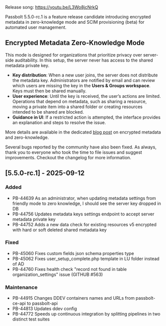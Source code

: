 Release song: https://youtu.be/L3Wo8jcNrkQ

Passbolt 5.5.0-rc.1 is a feature release candidate introducing encrypted metadata in zero-knowledge mode and SCIM provisioning (beta) for automated user management.

## Encrypted Metadata Zero-Knowledge Mode

This mode is designed for organizations that prioritize privacy over server-side auditability. In this setup, the server never has access to the shared metadata private key.

* __Key distribution__: When a new user joins, the server does not distribute the metadata key.
Administrators are notified by email and can review which users are missing the key in the __Users & Groups workspace__. Keys must then be shared manually.
* __User experience__: Until the key is received, the user’s actions are limited. Operations that depend on metadata, such as sharing a resource, moving a private item into a shared folder or creating resources intended to be shared are blocked.
* __Guidance in UI__: If a restricted action is attempted, the interface provides an explanation and steps to resolve the issue.

More details are available in the dedicated [blog post](https://www.passbolt.com/blog/the-road-to-passbolt-v5-encrypted-metadata-and-other-core-security-changes-2) on encrypted metadata and zero-knowledge.

Several bugs reported by the community have also been fixed. As always, thank you to everyone who took the time to file issues and suggest improvements. Checkout the changelog for more information.

## [5.5.0-rc.1] - 2025-09-12
### Added
- PB-44639 As an administrator, when updating metadata settings from friendly mode to zero knowledge, I should see the server key dropped in DB
- PB-44756 Updates metadata keys settings endpoint to accept server metadata private key
- PB-44752 Adds a new data check for existing resources v5 encrypted with hard or soft deleted shared metadata key

### Fixed
- PB-45060 Fixes custom fields json schema properties type
- PB-45062 Fixes user_setup_complete.php template in LU folder instead of AD
- PB-44760 Fixes health check "record not found in table organization_settings" issue (GITHUB #563)

### Maintenance
- PB-44915 Changes DDEV containers names and URLs from passbolt-ce-api to passbolt-api
- PB-44813 Updates ddev config
- PB-44772 Speeds up continuous integration by splitting pipelines in two distinct test suites
